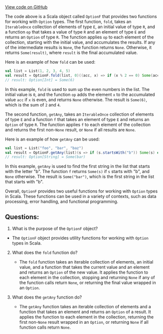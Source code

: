 [View code on GitHub](https://github.com/oxygenium/oxygenium/util/src/main/scala/org/oxygenium/util/OptionF.scala)

The code above is a Scala object called `OptionF` that provides two functions for working with `Option` types. The first function, `fold`, takes an `IterableOnce` collection of elements of type `E`, an initial value of type `R`, and a function `op` that takes a value of type `R` and an element of type `E` and returns an `Option` of type `R`. The function applies `op` to each element of the collection, starting with the initial value, and accumulates the results. If any of the intermediate results is `None`, the function returns `None`. Otherwise, it returns `Some(result)`, where `result` is the final accumulated value.

Here is an example of how `fold` can be used:

```scala
val list = List(1, 2, 3, 4, 5)
val result = OptionF.fold(list, 0)((acc, x) => if (x % 2 == 0) Some(acc + x) else None)
// result: Option[Int] = Some(6)
```

In this example, `fold` is used to sum up the even numbers in the list. The initial value is `0`, and the function `op` adds the element `x` to the accumulated value `acc` if `x` is even, and returns `None` otherwise. The result is `Some(6)`, which is the sum of `2` and `4`.

The second function, `getAny`, takes an `IterableOnce` collection of elements of type `E` and a function `f` that takes an element of type `E` and returns an `Option` of type `R`. The function applies `f` to each element of the collection and returns the first non-`None` result, or `None` if all results are `None`.

Here is an example of how `getAny` can be used:

```scala
val list = List("foo", "bar", "baz")
val result = OptionF.getAny(list)(s => if (s.startsWith("b")) Some(s) else None)
// result: Option[String] = Some(bar)
```

In this example, `getAny` is used to find the first string in the list that starts with the letter "b". The function `f` returns `Some(s)` if `s` starts with "b", and `None` otherwise. The result is `Some("bar")`, which is the first string in the list that starts with "b".

Overall, `OptionF` provides two useful functions for working with `Option` types in Scala. These functions can be used in a variety of contexts, such as data processing, error handling, and functional programming.
## Questions: 
 1. What is the purpose of the `OptionF` object?
   - The `OptionF` object provides utility functions for working with `Option` types in Scala.

2. What does the `fold` function do?
   - The `fold` function takes an iterable collection of elements, an initial value, and a function that takes the current value and an element and returns an `Option` of the new value. It applies the function to each element in the collection, stopping and returning `None` if any of the function calls return `None`, or returning the final value wrapped in an `Option`.

3. What does the `getAny` function do?
   - The `getAny` function takes an iterable collection of elements and a function that takes an element and returns an `Option` of a result. It applies the function to each element in the collection, returning the first non-`None` result wrapped in an `Option`, or returning `None` if all function calls return `None`.